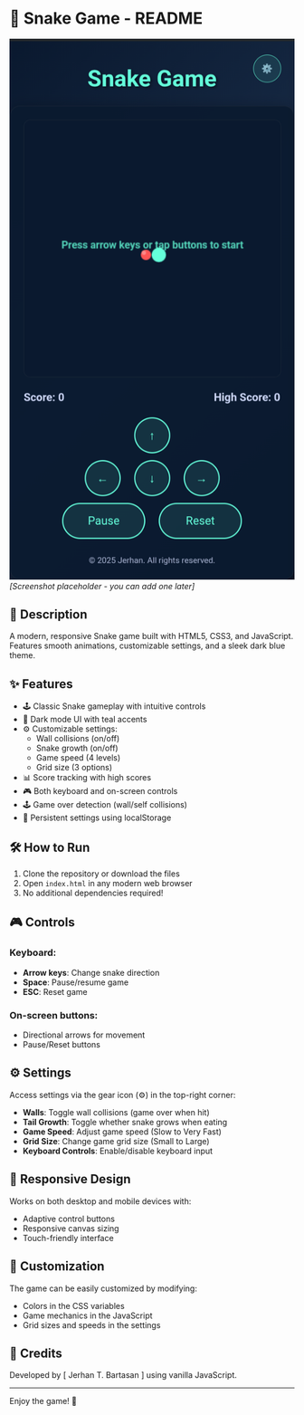 # 🐍 Snake Game - README

![Snake Game Screenshot](https://github.com/Jerhan28/snake-game/blob/main/screenshot-of-snake-game.png) *[Screenshot placeholder - you can add one later]*

## 📝 Description
A modern, responsive Snake game built with HTML5, CSS3, and JavaScript. Features smooth animations, customizable settings, and a sleek dark blue theme.

## ✨ Features
- 🕹️ Classic Snake gameplay with intuitive controls
- 🌙 Dark mode UI with teal accents
- ⚙️ Customizable settings:
  - Wall collisions (on/off)
  - Snake growth (on/off)
  - Game speed (4 levels)
  - Grid size (3 options)
- 📊 Score tracking with high scores
- 🎮 Both keyboard and on-screen controls
- 🕹️ Game over detection (wall/self collisions)
- 🔄 Persistent settings using localStorage

## 🛠️ How to Run
1. Clone the repository or download the files
2. Open `index.html` in any modern web browser
3. No additional dependencies required!

## 🎮 Controls
### Keyboard:
- **Arrow keys**: Change snake direction
- **Space**: Pause/resume game
- **ESC**: Reset game

### On-screen buttons:
- Directional arrows for movement
- Pause/Reset buttons

## ⚙️ Settings
Access settings via the gear icon (⚙️) in the top-right corner:
- **Walls**: Toggle wall collisions (game over when hit)
- **Tail Growth**: Toggle whether snake grows when eating
- **Game Speed**: Adjust game speed (Slow to Very Fast)
- **Grid Size**: Change game grid size (Small to Large)
- **Keyboard Controls**: Enable/disable keyboard input

## 📱 Responsive Design
Works on both desktop and mobile devices with:
- Adaptive control buttons
- Responsive canvas sizing
- Touch-friendly interface

## 🎨 Customization
The game can be easily customized by modifying:
- Colors in the CSS variables
- Game mechanics in the JavaScript
- Grid sizes and speeds in the settings

## 🙏 Credits
Developed by [ Jerhan T. Bartasan ] using vanilla JavaScript.

---

Enjoy the game! 🚀
